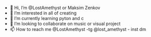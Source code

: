 - 👋 Hi, I’m @LostAmethyst or Maksim Zenkov
- 👀 I’m interested in all of creating 
- 🌱 I’m currently learning pyton and c
- 💞️ I’m looking to collaborate on music or visual project
- 📫 How to reach me @LostAmethyst -tg @lost_amethyst - inst dm

<!---
LostAmethyst/LostAmethyst is a ✨ special ✨ repository because its `README.md` (this file) appears on your GitHub profile.
You can click the Preview link to take a look at your changes.
--->
